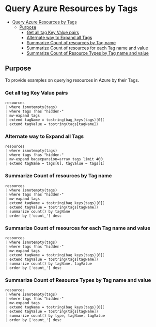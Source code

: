 # Query Azure Resources by Tags
- [Query Azure Resources by Tags](#query-azure-resources-by-tags)
  - [Purpose](#purpose)
    - [Get all tag Key Value pairs](#get-all-tag-key-value-pairs)
    - [Alternate way to Expand all Tags](#alternate-way-to-expand-all-tags)
    - [Summarize Count of resources by Tag name](#summarize-count-of-resources-by-tag-name)
    - [Summarize Count of resources for each Tag name and value](#summarize-count-of-resources-for-each-tag-name-and-value)
    - [Summarize Count of Resource Types by Tag name and value](#summarize-count-of-resource-types-by-tag-name-and-value)

## Purpose

To provide examples on querying resources in Azure by their Tags.

### Get all tag Key Value pairs

``` kql
resources 
| where isnotempty(tags)
| where tags !has "hidden-"
| mv-expand tags
| extend tagName = tostring(bag_keys(tags)[0])
| extend tagValue = tostring(tags[tagName])
```

### Alternate way to Expand all Tags

```kql
resources
| where isnotempty(tags)
| where tags !has "hidden-"
| mv-expand bagexpansion=array tags limit 400
| extend tagName = tags[0], tagValue = tags[1]
```

### Summarize Count of resources by Tag name

```kql
resources 
| where isnotempty(tags)
| where tags !has "hidden-"
| mv-expand tags
| extend tagName = tostring(bag_keys(tags)[0])
| extend tagValue = tostring(tags[tagName])
| summarize count() by tagName
| order by ['count_'] desc
```

### Summarize Count of resources for each Tag name and value

``` kql
resources 
| where isnotempty(tags)
| where tags !has "hidden-"
| mv-expand tags
| extend tagName = tostring(bag_keys(tags)[0])
| extend tagValue = tostring(tags[tagName])
| summarize count() by tagName, tagValue
| order by ['count_'] desc
```

### Summarize Count of Resource Types by Tag name and value

```kql
resources 
| where isnotempty(tags)
| where tags !has "hidden-"
| mv-expand tags
| extend tagName = tostring(bag_keys(tags)[0])
| extend tagValue = tostring(tags[tagName])
| summarize count() by type, tagName, tagValue 
| order by ['count_'] desc
```
